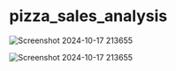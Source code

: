 # pizza_sales_analysis
![Screenshot 2024-10-17 213655](https://github.com/user-attachments/assets/b97cfe99-7362-4e4e-85f3-ffe77558c329)


![Screenshot 2024-10-17 213655](https://github.com/user-attachments/assets/01aa8595-c04a-4770-b0d4-a246270a561f)

